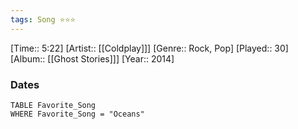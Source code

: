```yaml
---
tags: Song ⭐⭐⭐ 
---
```

[Time:: 5:22]
[Artist:: [[Coldplay]]]
[Genre:: Rock, Pop]
[Played:: 30]
[Album:: [[Ghost Stories]]]
[Year:: 2014]
### Dates
````dataview
TABLE Favorite_Song
WHERE Favorite_Song = "Oceans"
````
